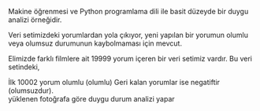   
Makine öğrenmesi ve Python programlama dili ile basit düzeyde bir duygu analizi örneğidir. 

Veri setimizdeki yorumlardan yola çıkıyor, yeni yapılan bir yorumun olumlu veya olumsuz durumunun kaybolmaması için mevcut.

Elimizde farklı filmlere ait 19999 yorum içeren bir veri setimiz vardır. Bu veri setindeki,

İlk 10002 yorum olumlu (olumlu)
Geri kalan yorumlar ise negatiftir (olumsuzdur).    
yüklenen fotoğrafa göre duygu durum analizi yapar   
       
               

            
         
  
   
  
 
